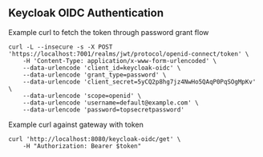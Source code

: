 ## Keycloak OIDC Authentication

Example curl to fetch the token through password grant flow
```
curl -L --insecure -s -X POST 'https://localhost:7001/realms/jwt/protocol/openid-connect/token' \
	-H 'Content-Type: application/x-www-form-urlencoded' \
	--data-urlencode 'client_id=keycloak-oidc' \
	--data-urlencode 'grant_type=password' \
	--data-urlencode 'client_secret=5yCQ2p8hg7jz4NwHo5QAqP0PqSOgMpKv' \
	--data-urlencode 'scope=openid' \
	--data-urlencode 'username=default@example.com' \
	--data-urlencode 'password=topsecretpassword'
```

Example curl against gateway with token
```
curl 'http://localhost:8080/keycloak-oidc/get' \
	-H "Authorization: Bearer $token"
```
